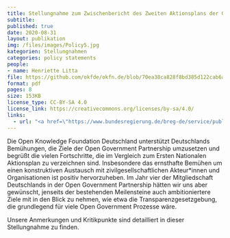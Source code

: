 ```yaml
---
title: Stellungnahme zum Zwischenbericht des Zweiten Aktionsplans der Open Governmental Partnership (2019-2021)
subtitle: 
published: true
date: 2020-08-31
layout: publikation
img: /files/images/Policy5.jpg
kategorien: Stellungnahmen
categories: policy statements
people:
- name: Henriette Litta
file: https://github.com/okfde/okfn.de/blob/70ea38ca828f8bd385d122cab6aab7899640d2ad/static/files/publikationen/2020-08-31_OKF_OGP-NAP_Stellungnahme.pdf?raw=true
format: pdf 
pages: 8
size: 153KB
license_type: CC-BY-SA 4.0
license_link: https://creativecommons.org/licenses/by-sa/4.0/
links: 
  - url: "<a href=\"https://www.bundesregierung.de/breg-de/service/publikationen/open-government-deutschland-zweiter-nationaler-aktionsplan-2019-2022-zwischenbericht-1997160\" target=\"_blank\">Zum Zwischenbericht</a>"
---
```


Die Open Knowledge Foundation Deutschland unterstützt Deutschlands Bemühungen, die Ziele der Open Government Partnership umzusetzen und begrüßt die vielen Fortschritte, die im Vergleich zum Ersten Nationalen Aktionsplan zu verzeichnen sind. 
Insbesondere das ernsthafte Bemühen um einen konstruktiven Austausch mit zivilgesellschaftlichen Akteur*innen und Organisationen ist positiv hervorzuheben.
Im Jahr vier der Mitgliedschaft Deutschlands in der Open Government Partnership hätten wir uns aber gewünscht, jenseits der bestehenden Meilensteine auch ambitioniertere Ziele mit in den Blick zu nehmen, wie etwa die Transparenzgesetzgebung, die grundlegend für viele Open Government Prozesse wäre.

Unsere Anmerkungen und Kritikpunkte sind detailliert in dieser Stellungnahme zu finden. 
